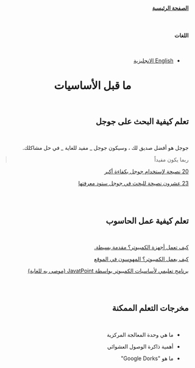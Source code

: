 <div dir='rtl'>

#### [الصفحة الرئيسية](index.md)

<br>

#### اللغات

<br>

- [English الانجليزية](../en/pre-fundamentals.md)
  <br>

<h1 align='center'>ما قبل الأساسيات</h1>
<br>

## تعلم كيفية البحث على جوجل

<br>

جوجل هو أفضل صديق لك ، وسيكون جوجل _ مفيد للغاية _ في حل مشاكلك.
<br>

> ربما يكون مفيداً
> <br>

[20 نصيحة لإستخدام جوجل بكفاءة أكبر](https://www.lifehack.org/articles/technology/20-tips-use-google-search-efficiently.html)
<br>

[23 عشرون نصيحة للبحث في جوجل ستود معرفتها](https://www.pcmag.com/how-to/23-google-search-tips-youll-want-to-learn)

<br>
<br>

## تعلم كيفية عمل الحاسوب

<br>

[كيف تعمل أجهزة الكمبيوتر؟ مقدمة بسيطة.](https://www.explainthatstuff.com/howcomputerswork.html)
<br>

[كيف يعمل الكمبيوتر؟ المهوسون في الموقع](https://geeksonsite.com/blog/how-does-a-computer-work/)

[برنامج تعليمي لأساسيات الكمبيوتر بواسطة JavatPoint (موصى به للغاية)
](https://www.javatpoint.com/computer-fundamentals-tutorial)

<br>
<br>

## **مخرجات التعلم الممكنة**

<br>

- ما هي وحدة المعالجة المركزية
  <br>

- أهمية ذاكرة الوصول العشوائي
  <br>

- ما هو "Google Dorks"
  <br>

</div>
